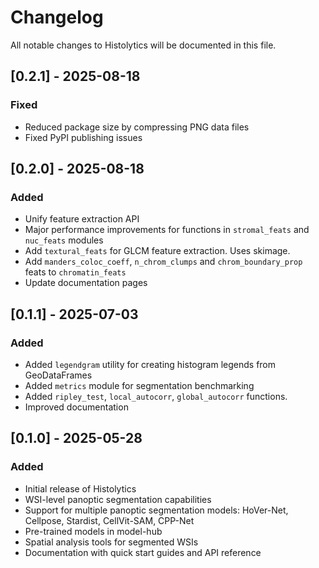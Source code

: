 # Changelog

All notable changes to Histolytics will be documented in this file.

## [0.2.1] - 2025-08-18
### Fixed
- Reduced package size by compressing PNG data files
- Fixed PyPI publishing issues

## [0.2.0] - 2025-08-18
### Added
- Unify feature extraction API
- Major performance improvements for functions in `stromal_feats` and `nuc_feats` modules
- Add `textural_feats` for GLCM feature extraction. Uses skimage.
- Add `manders_coloc_coeff`, `n_chrom_clumps` and `chrom_boundary_prop` feats to  `chromatin_feats`
- Update documentation pages


## [0.1.1] - 2025-07-03

### Added
- Added `legendgram` utility for creating histogram legends from GeoDataFrames
- Added `metrics` module for segmentation benchmarking
- Added `ripley_test`, `local_autocorr`, `global_autocorr` functions.
- Improved documentation

## [0.1.0] - 2025-05-28

### Added
- Initial release of Histolytics
- WSI-level panoptic segmentation capabilities
- Support for multiple panoptic segmentation models: HoVer-Net, Cellpose, Stardist, CellVit-SAM, CPP-Net
- Pre-trained models in model-hub
- Spatial analysis tools for segmented WSIs
- Documentation with quick start guides and API reference
